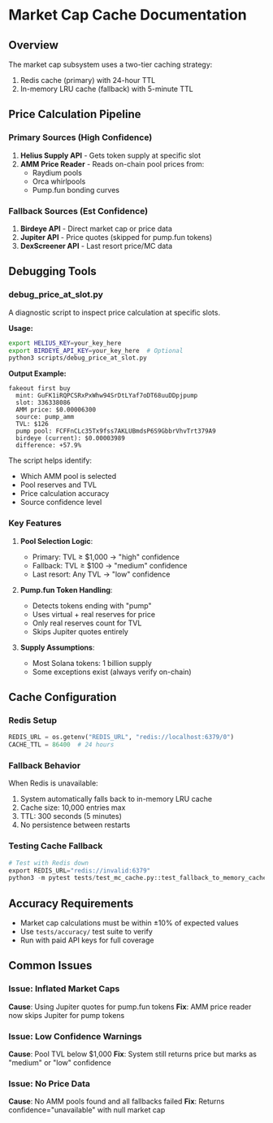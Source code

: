 # Market Cap Cache Documentation

## Overview
The market cap subsystem uses a two-tier caching strategy:
1. Redis cache (primary) with 24-hour TTL
2. In-memory LRU cache (fallback) with 5-minute TTL

## Price Calculation Pipeline

### Primary Sources (High Confidence)
1. **Helius Supply API** - Gets token supply at specific slot
2. **AMM Price Reader** - Reads on-chain pool prices from:
   - Raydium pools
   - Orca whirlpools  
   - Pump.fun bonding curves

### Fallback Sources (Est Confidence)
1. **Birdeye API** - Direct market cap or price data
2. **Jupiter API** - Price quotes (skipped for pump.fun tokens)
3. **DexScreener API** - Last resort price/MC data

## Debugging Tools

### debug_price_at_slot.py
A diagnostic script to inspect price calculation at specific slots.

**Usage:**
```bash
export HELIUS_KEY=your_key_here
export BIRDEYE_API_KEY=your_key_here  # Optional
python3 scripts/debug_price_at_slot.py
```

**Output Example:**
```
fakeout first buy
  mint: GuFK1iRQPCSRxPxWhw94SrDtLYaf7oDT68uuDDpjpump
  slot: 336338086
  AMM price: $0.00006300
  source: pump_amm
  TVL: $126
  pump pool: FCFFnCLc35Tx9fss7AKLUBmdsP6S9GbbrVhvTrt379A9
  birdeye (current): $0.00003989
  difference: +57.9%
```

The script helps identify:
- Which AMM pool is selected
- Pool reserves and TVL
- Price calculation accuracy
- Source confidence level

### Key Features
1. **Pool Selection Logic**:
   - Primary: TVL ≥ $1,000 → "high" confidence
   - Fallback: TVL ≥ $100 → "medium" confidence  
   - Last resort: Any TVL → "low" confidence

2. **Pump.fun Token Handling**:
   - Detects tokens ending with "pump"
   - Uses virtual + real reserves for price
   - Only real reserves count for TVL
   - Skips Jupiter quotes entirely

3. **Supply Assumptions**:
   - Most Solana tokens: 1 billion supply
   - Some exceptions exist (always verify on-chain)

## Cache Configuration

### Redis Setup
```python
REDIS_URL = os.getenv("REDIS_URL", "redis://localhost:6379/0")
CACHE_TTL = 86400  # 24 hours
```

### Fallback Behavior
When Redis is unavailable:
1. System automatically falls back to in-memory LRU cache
2. Cache size: 10,000 entries max
3. TTL: 300 seconds (5 minutes)
4. No persistence between restarts

### Testing Cache Fallback
```python
# Test with Redis down
export REDIS_URL="redis://invalid:6379"
python3 -m pytest tests/test_mc_cache.py::test_fallback_to_memory_cache
```

## Accuracy Requirements
- Market cap calculations must be within ±10% of expected values
- Use `tests/accuracy/` test suite to verify
- Run with paid API keys for full coverage

## Common Issues

### Issue: Inflated Market Caps
**Cause**: Using Jupiter quotes for pump.fun tokens
**Fix**: AMM price reader now skips Jupiter for pump tokens

### Issue: Low Confidence Warnings
**Cause**: Pool TVL below $1,000
**Fix**: System still returns price but marks as "medium" or "low" confidence

### Issue: No Price Data
**Cause**: No AMM pools found and all fallbacks failed
**Fix**: Returns confidence="unavailable" with null market cap 